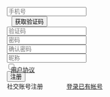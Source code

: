 <style>
.demo-reg-container{width: 320px; margin: 21px auto 0;}
.demo-reg-other .layui-icon{position: relative; display: inline-block; margin: 0 2px; top: 2px; font-size: 26px;}
</style>
<form class="layui-form">
  <div class="demo-reg-container">
    <div class="layui-form-item">
      <div class="layui-row">
        <div class="layui-col-xs7">
          <div class="layui-input-wrap">
            <div class="layui-input-prefix">
              <i class="layui-icon layui-icon-cellphone"></i>
            </div>
            <input type="text" name="cellphone" value="" lay-verify="required|phone" placeholder="手机号" lay-reqtext="请填写手机号" autocomplete="off" class="layui-input" id="reg-cellphone">
          </div>
        </div>
        <div class="layui-col-xs5">
          <div style="margin-left: 11px;">
            <button type="button" class="layui-btn layui-btn-fluid layui-btn-primary" lay-on="reg-get-vercode">获取验证码</button>
          </div>
        </div>
      </div>
    </div>
    <div class="layui-form-item">
      <div class="layui-input-wrap">
        <div class="layui-input-prefix">
          <i class="layui-icon layui-icon-vercode"></i>
        </div>
        <input type="text" name="vercode" value="" lay-verify="required" placeholder="验证码" lay-reqtext="请填写验证码" autocomplete="off" class="layui-input">
      </div>
    </div>
    <div class="layui-form-item">
      <div class="layui-input-wrap">
        <div class="layui-input-prefix">
          <i class="layui-icon layui-icon-password"></i>
        </div>
        <input type="password" name="password" value="" lay-verify="required" placeholder="密码" autocomplete="off" class="layui-input" id="reg-password" lay-affix="eye">
      </div>
    </div>
    <div class="layui-form-item">
      <div class="layui-input-wrap">
        <div class="layui-input-prefix">
          <i class="layui-icon layui-icon-password"></i>
        </div>
        <input type="password" name="confirmPassword" value="" lay-verify="required|confirmPassword" placeholder="确认密码" autocomplete="off" class="layui-input" lay-affix="eye">
      </div>
    </div>
    <div class="layui-form-item">
      <div class="layui-input-wrap">
        <div class="layui-input-prefix">
          <i class="layui-icon layui-icon-username"></i>
        </div>
        <input type="text" name="nickname" value="" lay-verify="required" placeholder="昵称" autocomplete="off" class="layui-input" lay-affix="clear">
      </div>
    </div>
    <div class="layui-form-item">
      <input type="checkbox" name="agreement" lay-verify="required" lay-skin="primary" title="同意"> 
      <a href="#terms" target="_blank" style="position: relative; top: 6px; left: -15px;">
        <ins>用户协议</ins>
      </a>
    </div>
    <div class="layui-form-item">
      <button class="layui-btn layui-btn-fluid" lay-submit lay-filter="demo-reg">注册</button>
    </div>
    <div class="layui-form-item demo-reg-other">
      <label>社交账号注册</label>
      <span style="padding: 0 21px 0 6px;">
        <a href="javascript:;"><i class="layui-icon layui-icon-login-qq" style="color: #3492ed;"></i></a>
        <a href="javascript:;"><i class="layui-icon layui-icon-login-wechat" style="color: #4daf29;"></i></a>
        <a href="javascript:;"><i class="layui-icon layui-icon-login-weibo" style="color: #cf1900;"></i></a>
      </span>
      <a href="#login">登录已有帐号</a>
    </div>
  </div>
</form>

<!-- import layui --> 
<script>
layui.use(function(){
  var $ = layui.$;
  var form = layui.form;
  var layer = layui.layer;
  var util = layui.util;
  
  // 自定义验证规则
  form.verify({
    // 确认密码
    confirmPassword: function(value, item){
      var passwordValue = $('#reg-password').val();
      if(value !== passwordValue){
        return '两次密码输入不一致';
      }
    }
  });
  
  // 提交事件
  form.on('submit(demo-reg)', function(data){
    var field = data.field; // 获取表单字段值
    
    // 是否勾选同意
    if(!field.agreement){
      layer.msg('您必须勾选同意用户协议才能注册');
      return false;
    }
    
    // 显示填写结果，仅作演示用
    layer.alert(JSON.stringify(field), {
      title: '当前填写的字段值'
    });
    
    // 此处可执行 Ajax 等操作
    // …
    
    return false; // 阻止默认 form 跳转
  });
  
  // 普通事件
  util.on('lay-on', {
    // 获取验证码
    'reg-get-vercode': function(othis){
      var isvalid = form.validate('#reg-cellphone'); // 主动触发验证，v2.7.0 新增 
      // 验证通过
      if(isvalid){
        layer.msg('手机号规则验证通过');
        // 此处可继续书写「发送验证码」等后续逻辑
        // …
      }
    }
  });
});
</script>